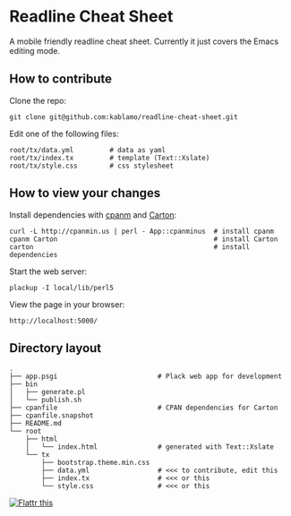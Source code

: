 # Readline Cheat Sheet

A mobile friendly readline cheat sheet.  Currently it just covers the Emacs
editing mode.

## How to contribute

Clone the repo:

    git clone git@github.com:kablamo/readline-cheat-sheet.git

Edit one of the following files:

    root/tx/data.yml         # data as yaml
    root/tx/index.tx         # template (Text::Xslate)
    root/tx/style.css        # css stylesheet

## How to view your changes

Install dependencies with [cpanm](https://metacpan.org/pod/App::cpanminus)
and [Carton](https://metacpan.org/pod/Carton):

    curl -L http://cpanmin.us | perl - App::cpanminus  # install cpanm
    cpanm Carton                                       # install Carton
    carton                                             # install dependencies

Start the web server:

    plackup -I local/lib/perl5

View the page in your browser:

    http://localhost:5000/

## Directory layout

    .
    ├── app.psgi                         # Plack web app for development
    ├── bin
    │   ├── generate.pl
    │   └── publish.sh
    ├── cpanfile                         # CPAN dependencies for Carton
    ├── cpanfile.snapshot
    ├── README.md
    └── root
        ├── html
        │   └── index.html               # generated with Text::Xslate
        └── tx
            ├── bootstrap.theme.min.css
            ├── data.yml                 # <<< to contribute, edit this
            ├── index.tx                 # <<< or this
            └── style.css                # <<< or this


<a class="flattr" title="Readline Cheat Sheet" href="https://flattr.com/submit/auto?user_id=kablamo&url=http%3A%2F%2Freadline.kablamo.org%2Femacs.html&title=Readline%20Cheat%20Sheet" target="_blank">
  <img src="//api.flattr.com/button/flattr-badge-large.png" alt="Flattr this" title="Flattr this" border="0">
</a>

